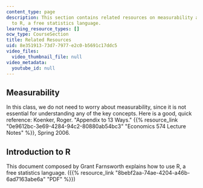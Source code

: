 ```yaml
---
content_type: page
description: This section contains related resources on measurability and an introduction
  to R, a free statistics language.
learning_resource_types: []
ocw_type: CourseSection
title: Related Resources
uid: 8e351913-73d7-7977-e2c0-b5691c17ddc5
video_files:
  video_thumbnail_file: null
video_metadata:
  youtube_id: null
---
```


Measurability
-------------

In this class, we do not need to worry about measurability, since it is not essential for understanding any of the key concepts. Here is a good, quick reference: Koenker, Roger. "Appendix to 13 Ways." {{% resource_link "0e9612bc-3e69-4284-94c2-80880ab54bc3" "Economics 574 Lecture Notes" %}}, Spring 2006.

Introduction to R
-----------------

This document composed by Grant Farnsworth explains how to use R, a free statistics language. ({{% resource_link "8bebf2aa-74ae-4204-a46b-6ad7163abe6a" "PDF" %}})